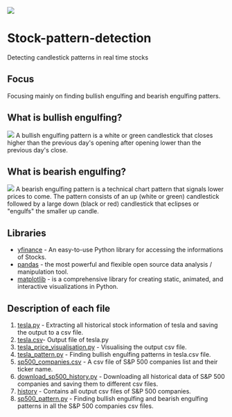 ![](https://dqvh7oj3vu3ch.cloudfront.net/720x,q85/articles/remote/18743ddf07c1f8574a9ca56f2ece05c0.jpeg)

# Stock-pattern-detection
Detecting candlestick patterns in real time stocks

## Focus
Focusing mainly on finding bullish engulfing and bearish engulfing patters.

## What is bullish engulfing?
![](https://aliceblueonline.com/antiq/wp-content/uploads/2019/05/engulfing.001.png)
A bullish engulfing pattern is a white or green candlestick that closes higher than the previous day's opening after opening lower than the previous day's close.

## What is bearish engulfing?
![](https://best-mt4-indicators.com/wp-content/uploads/2020/06/engulfing-candle-indicator.png)
A bearish engulfing pattern is a technical chart pattern that signals lower prices to come. The pattern consists of an up (white or green) candlestick followed by a large down (black or red) candlestick that eclipses or "engulfs" the smaller up candle.

<!-- Libraries -->
## Libraries
+ [yfinance](https://pypi.org/project/yfinance/) - An easy-to-use Python library for accessing the informations of Stocks.
+ [pandas](https://pypi.org/project/pandas/) - the most powerful and flexible open source data analysis / manipulation tool.
+ [matplotlib](https://pypi.org/project/matplotlib/) - is a comprehensive library for creating static, animated, and interactive visualizations in Python.


<!-- Description -->
## Description of each file
1. [tesla.py](https://github.com/ArunavD/Stock-pattern-detection/blob/master/tesla.py) - Extracting all historical stock information of tesla and saving the output to a csv file.
2. [tesla.csv](https://github.com/ArunavD/Stock-pattern-detection/blob/master/tesla.csv)- Output file of tesla.py
3. [tesla_price_visualisation.py](https://github.com/ArunavD/Stock-pattern-detection/blob/master/tesla_price_visualisation.py) - Visualising the output csv file.
4.  [tesla_pattern.py](https://github.com/ArunavD/Stock-pattern-detection/blob/master/tesla_pattern.py) - Finding bullish engulfing patterns in tesla.csv file.
5.  [sp500_companies.csv](https://github.com/ArunavD/Stock-pattern-detection/blob/master/sp500_companies.csv) - A csv file of S&P 500 companies list and their ticker name.
6.  [download_sp500_history.py](https://github.com/ArunavD/Stock-pattern-detection/blob/master/download_sp500_history.py) - Downloading all historical data of S&P 500 companies and saving them to different csv files.
7.  [history](https://github.com/ArunavD/Stock-pattern-detection/tree/master/history) - Contains all output csv files of S&P 500 companies.
8.  [sp500_pattern.py](https://github.com/ArunavD/Stock-pattern-detection/blob/master/sp500_pattern.py) - Finding bullish engulfing and bearish engulfing patterns in all the S&P 500 companies csv files.
